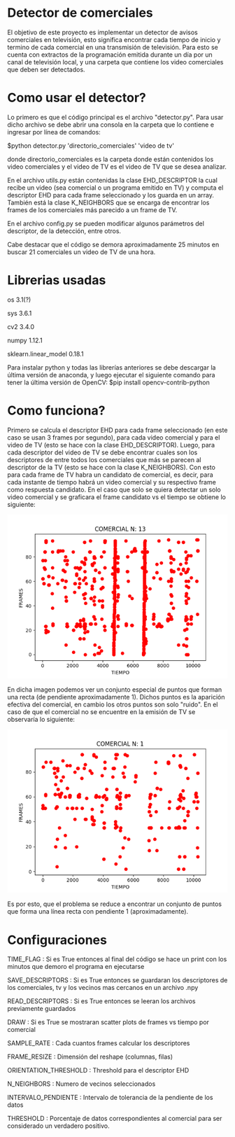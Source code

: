﻿# Detector de comerciales
El objetivo de este proyecto es implementar un detector de avisos comerciales en televisión, esto significa encontrar
cada tiempo de inicio y termino de cada comercial en una transmisión de televisión. 
Para esto se cuenta con extractos de la programación emitida durante un día por un canal de televisión local, y una carpeta
que contiene los video comerciales que deben ser detectados.

# Como usar el detector?
Lo primero es que el código principal es el archivo "detector.py". Para usar dicho archivo se debe abrir una consola en la carpeta que lo contiene e ingresar por línea de comandos:

$python detector.py 'directorio_comerciales' 'video de tv'

donde directorio_comerciales es la carpeta donde están contenidos los video comerciales y el video de TV es el video de TV que se desea analizar. 

En el archivo utils.py están contenidas la clase EHD_DESCRIPTOR la cual recibe un video (sea comercial o un programa emitido en TV) y computa el descriptor EHD para cada frame seleccionado y los guarda en un array. También está la clase K_NEIGHBORS que se encarga de encontrar los frames de los comerciales más parecido a un frame de TV.

En el archivo config.py se pueden modificar algunos parámetros del descriptor, de la detección, entre otros.

Cabe destacar que el código se demora aproximadamente 25 minutos en buscar 21 comerciales un video de TV de una hora.

# Librerias usadas
os 3.1(?)

sys 3.6.1

cv2 3.4.0

numpy 1.12.1

sklearn.linear_model 0.18.1

Para instalar python y todas las librerías anteriores se debe descargar la última versión de anaconda, y luego ejecutar el siguiente comando para tener la última versión de OpenCV:
$pip install opencv-contrib-python

# Como funciona?
Primero se calcula el descriptor EHD para cada frame seleccionado (en este caso se usan 3 frames por segundo), para cada video comercial y para el video de TV (esto se hace con la clase EHD_DESCRIPTOR). Luego, para cada descriptor del video de TV se debe encontrar cuales son los descriptores de entre todos los comerciales que más se parecen al descriptor de la TV (esto se hace con la clase K_NEIGHBORS). 
Con esto para cada frame de TV habra un candidato de comercial, es decir, para cada instante de tiempo habrá un video comercial y su respectivo frame como respuesta candidato. En el caso que solo se quiera detectar un solo video comercial y se graficara el frame candidato vs el tiempo se obtiene lo siguiente:

![Con titulo](pictures/appear.png "Aparición de comerciales")

En dicha imagen podemos ver un conjunto especial de puntos que forman una recta (de pendiente aproximadamente 1). Dichos puntos es la aparición efectiva del comercial, en cambio los otros puntos son solo "ruido".
En el caso de que el comercial no se encuentre en la emisión de TV se observaría lo siguiente:

![Con titulo](pictures/trash.png "Comercial no se encuentra")

Es por esto, que el problema se reduce a encontrar un conjunto de puntos que forma una línea recta con pendiente 1 (aproximadamente).

# Configuraciones
TIME_FLAG : Si es True entonces al final del código se hace un print con los minutos que demoro el programa en ejecutarse

SAVE_DESCRIPTORS : Si es True entonces se guardaran los descriptores de los comerciales, tv y los vecinos mas cercanos en un archivo .npy

READ_DESCRIPTORS : Si es True entonces se leeran los archivos previamente guardados

DRAW : Si es True se mostraran scatter plots de frames vs tiempo por comercial

SAMPLE_RATE : Cada cuantos frames calcular los descriptores

FRAME_RESIZE : Dimensión del reshape (columnas, filas)

ORIENTATION_THRESHOLD : Threshold para el descriptor EHD

N_NEIGHBORS : Numero de vecinos seleccionados

INTERVALO_PENDIENTE : Intervalo de tolerancia de la pendiente de los datos

THRESHOLD : Porcentaje de datos correspondientes al comercial para ser considerado un verdadero positivo.